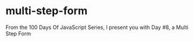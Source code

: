 # multi-step-form
From the 100 Days Of JavaScript Series, I present you with Day #8, a Multi Step Form
